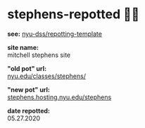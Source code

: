 
# stephens-repotted 🌱🍯
__see:__ [nyu-dss/repotting-template](https://github.com/nyu-dss/repotting-template/)

__site name:__  
mitchell stephens site


__"old pot" url:__   
[nyu.edu/classes/stephens/](www.nyu.edu/classes/stephens/)

__"new pot" url:__  
[stephens.hosting.nyu.edu/stephens](https://stephens.hosting.nyu.edu)

__date repotted:__  
05.27.2020
